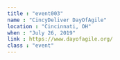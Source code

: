 ```yaml
---
title : "event003"
name : "CincyDeliver DayOfAgile"
location : "Cincinnati, OH"
when : "July 26, 2019"
link : https://www.dayofagile.org/
class : "event"
---
```

